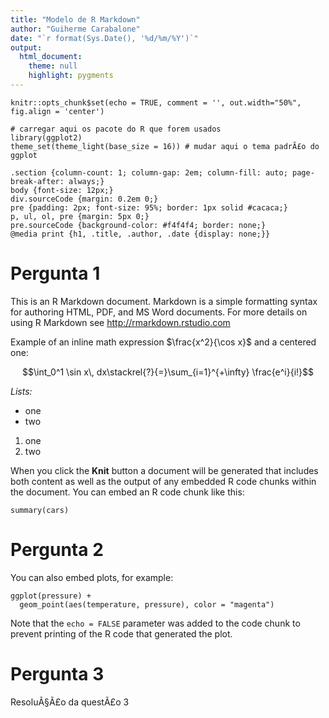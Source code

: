 ```yaml
---
title: "Modelo de R Markdown"
author: "Guiherme Carabalone"
date: "`r format(Sys.Date(), '%d/%m/%Y')`"
output:
  html_document:
    theme: null
    highlight: pygments
---
```


```{r setup, include = FALSE}
knitr::opts_chunk$set(echo = TRUE, comment = '', out.width="50%", fig.align = 'center')

# carregar aqui os pacote do R que forem usados
library(ggplot2)
theme_set(theme_light(base_size = 16)) # mudar aqui o tema padrÃ£o do ggplot
```

```{css, echo = FALSE}
.section {column-count: 1; column-gap: 2em; column-fill: auto; page-break-after: always;}
body {font-size: 12px;}
div.sourceCode {margin: 0.2em 0;}
pre {padding: 2px; font-size: 95%; border: 1px solid #cacaca;}
p, ul, ol, pre {margin: 5px 0;}
pre.sourceCode {background-color: #f4f4f4; border: none;}
@media print {h1, .title, .author, .date {display: none;}}
```

# Pergunta 1

This is an R Markdown document. Markdown is a simple formatting syntax for authoring HTML, PDF, and MS Word documents. For more details on using R Markdown  see http://rmarkdown.rstudio.com

Example of an inline math expression $\frac{x^2}{\cos x}$ and a centered one:

$$\int_0^1 \sin x\, dx\stackrel{?}{=}\sum_{i=1}^{+\infty} \frac{e^i}{i!}$$

*Lists:*

* one
* two

1. one
2. two

When you click the **Knit** button a document will be generated that includes both content as well as the output of any embedded R code chunks within the document. You can embed an R code chunk like this:

```{r}
summary(cars)
```

# Pergunta 2

You can also embed plots, for example:

```{r, echo=FALSE}
ggplot(pressure) +
  geom_point(aes(temperature, pressure), color = "magenta")
```

Note that the `echo = FALSE` parameter was added to the code chunk to prevent printing of the R code that generated the plot.

# Pergunta 3

ResoluÃ§Ã£o da questÃ£o 3